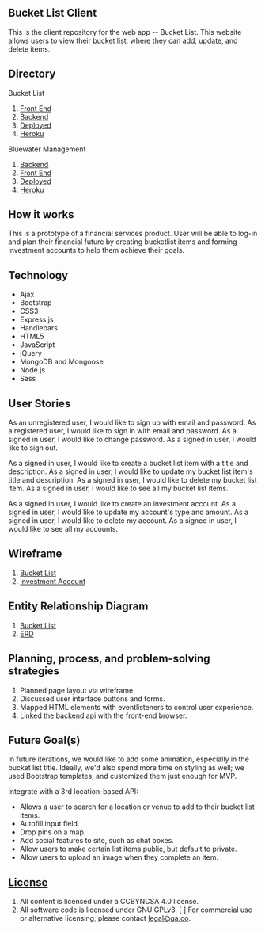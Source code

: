 ## Bucket List Client
This is the client repository for the web app -- Bucket List. This website allows users to view their bucket list, where they can add, update, and delete items.

## Directory
Bucket List
1.  [Front End](https://github.com/numbah5/bucketlist-client)
2.  [Backend](https://github.com/numbah5/bucketlist-api)
3.  [Deployed](https://numbah5.github.io/bucketlist-client/)
4.  [Heroku](https://bucketlist-app-api.herokuapp.com/)

Bluewater Management
1.  [Backend](https://github.com/anderson-aristotle/bluewater-mgnt-api)
2.  [Front End](https://github.com/anderson-aristotle/bluewater-mgnt-client)
3.  [Deployed]()
4.  [Heroku](https://bluewater-mgnt-api.herokuapp.com/)

## How it works
This is a prototype of a financial services product. User will be able to log-in
and plan their financial future by creating bucketlist items and forming
investment accounts to help them achieve their goals.

## Technology
- Ajax
- Bootstrap
- CSS3
- Express.js
- Handlebars
- HTML5
- JavaScript
- jQuery
- MongoDB and Mongoose
- Node.js
- Sass

## User Stories
As an unregistered user, I would like to sign up with email and password.
As a registered user, I would like to sign in with email and password.
As a signed in user, I would like to change password.
As a signed in user, I would like to sign out.

As a signed in user, I would like to create a bucket list item with a title and description.
As a signed in user, I would like to update my bucket list item's title and description.
As a signed in user, I would like to delete my bucket list item.
As a signed in user, I would like to see all my bucket list items.

As a signed in user, I would like to create an investment account.
As a signed in user, I would like to update my account's type and amount.
As a signed in user, I would like to delete my account.
As a signed in user, I would like to see all my accounts.

## Wireframe
1.  [Bucket List](https://imgur.com/FWO58Lt)
2.  [Investment Account]()

## Entity Relationship Diagram
1.  [Bucket List](https://i.imgur.com/sVMAU3S.jpg)
2.  [ERD](https://i.imgur.com/sVMAU3S.jpg)

## Planning, process, and problem-solving strategies
1. Planned page layout via wireframe.
2. Discussed user interface buttons and forms.
3. Mapped HTML elements with eventlisteners to control user experience.
4. Linked the backend api with the front-end browser.

## Future Goal(s)
In future iterations, we would like to add some animation, especially in the
bucket list title. Ideally, we'd also spend more time on styling as well; we
used Bootstrap templates, and customized them just enough for MVP.

Integrate with a 3rd location-based API:
  - Allows a user to search for a location or venue to add to their bucket list items.
  - Autofill input field.
  - Drop pins on a map.
  - Add social features to site, such as chat boxes.
  - Allow users to make certain list items public, but default to private.
  - Allow users to upload an image when they complete an item.

  ## [License](LICENSE)

  1. All content is licensed under a CC­BY­NC­SA 4.0 license.
  2. All software code is licensed under GNU GPLv3. [ ] For commercial use or
      alternative licensing, please contact legal@ga.co.
